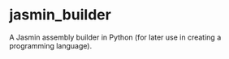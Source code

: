 # jasmin_builder
A Jasmin assembly builder in Python (for later use in creating a programming language).
